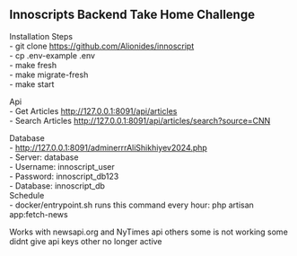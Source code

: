 
## Innoscripts Backend Take Home Challenge

Installation Steps  
    - git clone https://github.com/Alionides/innoscript  
    - cp .env-example .env  
    - make fresh  
    - make migrate-fresh  
    - make start  

Api  
    - Get Articles http://127.0.0.1:8091/api/articles  
    - Search Articles http://127.0.0.1:8091/api/articles/search?source=CNN  

Database  
    - http://127.0.0.1:8091/adminerrrAliShikhiyev2024.php  
    - Server: database  
    - Username: innoscript_user  
    - Password: innoscript_db123  
    - Database: innoscript_db  
Schedule  
    - docker/entrypoint.sh runs this command every hour:  php artisan app:fetch-news  

Works with newsapi.org and NyTimes api others some is not working some didnt give api keys other no longer active
